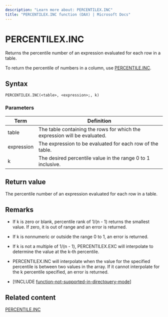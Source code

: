 ```yaml
---
description: "Learn more about: PERCENTILEX.INC"
title: "PERCENTILEX.INC function (DAX) | Microsoft Docs"
---
```

# PERCENTILEX.INC
  
Returns the percentile number of an expression evaluated for each row in a table.  
  
To return the percentile of numbers in a column, use [PERCENTILE.INC](percentile-inc-function-dax.md).  
  
## Syntax  
  
```dax
PERCENTILEX.INC(<table>, <expression>;, k)  
```
  
### Parameters  
  
|Term|Definition|  
|--------|--------------|  
|table|The table containing the rows for which the expression will be evaluated.|  
|expression|The expression to be evaluated for each row of the table.|  
|k|The desired percentile value in the range 0 to 1 inclusive.|  
  
## Return value

The percentile number of an expression evaluated for each row in a table.  
  
## Remarks

- If k is zero or blank, percentile rank of 1/(n - 1) returns the smallest value. If zero, it is out of range and an error is returned.  
  
- If k is nonnumeric or outside the range 0 to 1, an error is returned.  
  
- If k is not a multiple of 1/(n - 1), PERCENTILEX.EXC will interpolate to determine the value at the k-th percentile.  
  
- PERCENTILEX.INC will interpolate when the value for the specified percentile is between two values in the array. If it cannot interpolate for the k percentile specified, an error is returned.  

- [!INCLUDE [function-not-supported-in-directquery-mode](includes/function-not-supported-in-directquery-mode.md)]

## Related content

[PERCENTILE.INC](percentile-inc-function-dax.md)  
